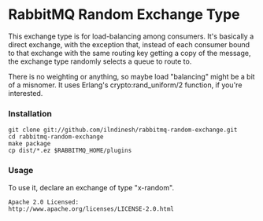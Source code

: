 # RabbitMQ Random Exchange Type

This exchange type is for load-balancing among consumers. It's basically 
a direct exchange, with the exception that, instead of each consumer bound 
to that exchange with the same routing key getting a copy of the message, 
the exchange type randomly selects a queue to route to.

There is no weighting or anything, so maybe load "balancing" might be a bit 
of a misnomer. It uses Erlang's crypto:rand_uniform/2 function, if you're 
interested.

### Installation

    git clone git://github.com/ilndinesh/rabbitmq-random-exchange.git
    cd rabbitmq-random-exchange
    make package
    cp dist/*.ez $RABBITMQ_HOME/plugins

### Usage

To use it, declare an exchange of type "x-random".

    Apache 2.0 Licensed:
    http://www.apache.org/licenses/LICENSE-2.0.html
